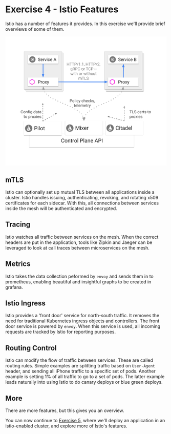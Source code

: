 # Exercise 4 - Istio Features

Istio has a number of features it provides. In this exercise we'll provide brief overviews of some of them.

![istio architecture](../exercise-3/istio-whatisit.svg)


## mTLS

Istio can optionally set up mutual TLS between all applications inside a cluster. Istio handles issuing, authenticating, revoking, and rotating x509 certificates for each sidecar. With this, all connections between services inside the mesh will be authenticated and encrypted.


## Tracing

Istio watches all traffic between services on the mesh. When the correct headers are put in the application, tools like Zipkin and Jaeger can be leveraged to look at call traces between microservices on the mesh.

## Metrics

Istio takes the data collection peformed by `envoy` and sends them in to prometheus, enabling beautiful and insightful graphs to be created in grafana.

## Istio Ingress

Istio provides a 'front door' service for north-south traffic. It removes the need for traditional Kubernetes ingress objects and controllers. The front door service is powered by `envoy`. When this service is used, all incoming requests are tracked by Istio for reporting purposes.


## Routing Control

Istio can modify the flow of traffic between services. These are called routing rules. Simple examples are splitting traffic based on `User-Agent` header, and sending all iPhone traffic to a specific set of pods. Another example is setting 1% of all traffic to go to a set of pods. The latter example leads naturally into using Istio to do canary deploys or blue green deploys.


## More

There are more features, but this gives you an overview.

You can now continue to [Exercise 5](../exercise-5/README.md), where we'll deploy an application in an istio-enabled cluster, and explore more of Istio's features.
